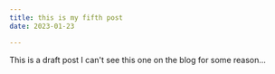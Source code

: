 ```yaml
---
title: this is my fifth post
date: 2023-01-23

---
```

This is a draft post
I can't see this one on the blog for some reason...